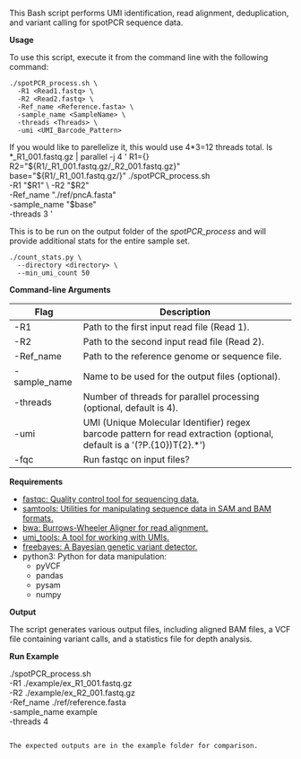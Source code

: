 This Bash script performs UMI identification, read alignment, deduplication, and variant calling for spotPCR sequence data. 

**Usage**

To use this script, execute it from the command line with the following command:

```
./spotPCR_process.sh \
  -R1 <Read1.fastq> \
  -R2 <Read2.fastq> \
  -Ref_name <Reference.fasta> \
  -sample_name <SampleName> \
  -threads <Threads> \
  -umi <UMI_Barcode_Pattern>
```

If you would like to parellelize it, this would use 4*3=12 threads total.
ls *_R1_001.fastq.gz | parallel -j 4 '
    R1={}
    R2="${R1/_R1_001.fastq.gz/_R2_001.fastq.gz}"
    base="${R1/_R1_001.fastq.gz/}"
    ./spotPCR_process.sh \
        -R1 "$R1" \
        -R2 "$R2" \
        -Ref_name "./ref/pncA.fasta" \
        -sample_name "$base" \
        -threads 3
'


This is to be run on the output folder of the *spotPCR_process* and will provide additional stats for the entire sample set.
```
./count_stats.py \
  --directory <directory> \
  --min_umi_count 50
```

**Command-line Arguments**

| Flag         | Description                                                                                                            |
|--------------|------------------------------------------------------------------------------------------------------------------------|
| -R1          | Path to the first input read file (Read 1).                                                                            |
| -R2          | Path to the second input read file (Read 2).                                                                           |
| -Ref_name    | Path to the reference genome or sequence file.                                                                         |
| -sample_name | Name to be used for the output files (optional).                                                                       |
| -threads     | Number of threads for parallel processing (optional, default is 4).                                                    |
| -umi         | UMI (Unique Molecular Identifier) regex barcode pattern for read extraction (optional, default is a '(?P.{10})T{2}.*') |
| -fqc         | Run fastqc on input files?                                                                                             |


**Requirements**

- [fastqc: Quality control tool for sequencing data.](https://www.bioinformatics.babraham.ac.uk/projects/fastqc/)
- [samtools: Utilities for manipulating sequence data in SAM and BAM formats.](https://www.htslib.org/)
- [bwa: Burrows-Wheeler Aligner for read alignment.](https://bio-bwa.sourceforge.net/)
- [umi_tools: A tool for working with UMIs.](https://umi-tools.readthedocs.io/en/latest/QUICK_START.html)
- [freebayes: A Bayesian genetic variant detector.](https://github.com/freebayes/freebayes)
- python3: Python for data manipulation:
    - pyVCF
    - pandas
    - pysam
    - numpy


**Output**

The script generates various output files, including aligned BAM files, a VCF file containing variant calls, and a statistics file for depth analysis.


**Run Example**

./spotPCR_process.sh \
  -R1 ./example/ex_R1_001.fastq.gz \
  -R2 ./example/ex_R2_001.fastq.gz \
  -Ref_name ./ref/reference.fasta \
  -sample_name example \
  -threads 4
```

The expected outputs are in the example folder for comparison.
